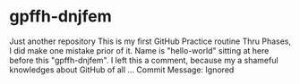 # gpffh-dnjfem
Just another repository
This is my first GitHub Practice routine Thru Phases, I did make one mistake prior of it. Name is "hello-world" sitting at here before this "gpffh-dnjfem". I left this a comment, because my a shameful knowledges about GitHub of all ...
Commit Message: Ignored

